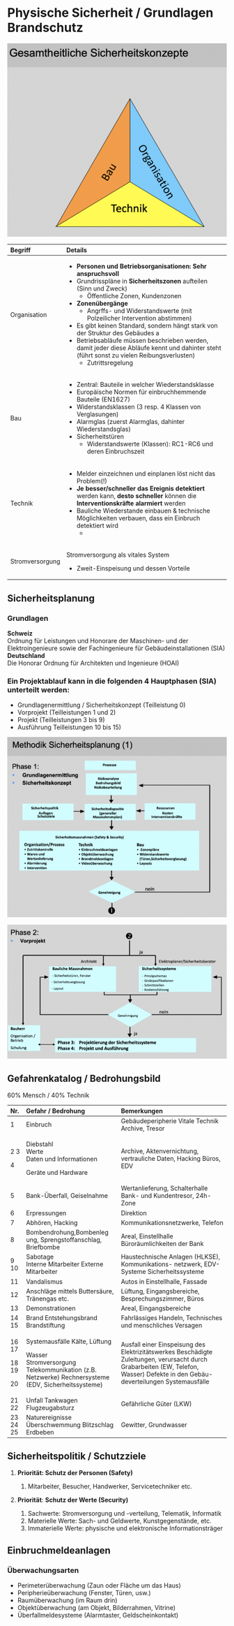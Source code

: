 # Physische Sicherheit / Grundlagen Brandschutz

![](../.gitbook/assets/image%20%28136%29.png)

<table>
  <thead>
    <tr>
      <th style="text-align:left">Begriff</th>
      <th style="text-align:left">Details</th>
    </tr>
  </thead>
  <tbody>
    <tr>
      <td style="text-align:left">Organisation</td>
      <td style="text-align:left">
        <ul>
          <li><b>Personen und Betriebsorganisationen: Sehr anspruchsvoll</b>
          </li>
          <li>Grundrisspl&#xE4;ne in <b>Sicherheitszonen</b> aufteilen (Sinn und Zweck)
            <ul>
              <li>&#xD6;ffentliche Zonen, Kundenzonen</li>
            </ul>
          </li>
          <li><b>Zonen&#xFC;berg&#xE4;nge</b> 
            <ul>
              <li>Angrffs- und Widerstandswerte (mit Polzeilicher Intervention abstimmen)</li>
            </ul>
          </li>
          <li>Es gibt keinen Standard, sondern h&#xE4;ngt stark von der Struktur des
            Geb&#xE4;udes a</li>
          <li>Betriebsabl&#xE4;ufe m&#xFC;ssen beschrieben werden, damit jeder diese
            Abl&#xE4;ufe kennt und dahinter steht (f&#xFC;hrt sonst zu vielen Reibungsverlusten)
            <ul>
              <li>Zutrittsregelung</li>
            </ul>
          </li>
        </ul>
      </td>
    </tr>
    <tr>
      <td style="text-align:left">Bau</td>
      <td style="text-align:left">
        <ul>
          <li>Zentral: Bauteile in welcher Wiederstandsklasse</li>
          <li>Europ&#xE4;ische Normen f&#xFC;r einbruchhemmende Bauteile (EN1627)</li>
          <li>Widerstandsklassen (3 resp. 4 Klassen von Verglasungen)</li>
          <li>Alarmglas (zuerst Alarmglas, dahinter Wiederstandsglas)</li>
          <li>Sicherheitst&#xFC;ren
            <ul>
              <li>Widerstandswerte (Klassen): RC1-RC6 und deren Einbruchszeit</li>
            </ul>
          </li>
        </ul>
        <p></p>
      </td>
    </tr>
    <tr>
      <td style="text-align:left">Technik</td>
      <td style="text-align:left">
        <ul>
          <li>Melder einzeichnen und einplanen l&#xF6;st nicht das Problem(!)</li>
          <li><b>Je besser/schneller das Ereignis detektiert </b>werden kann, <b>desto schneller </b>k&#xF6;nnen
            die<b> Interventionskr&#xE4;fte alarmiert</b> werden</li>
          <li>Bauliche Wiederstande einbauen &amp; technische M&#xF6;glichkeiten verbauen,
            dass ein Einbruch detektiert wird
            <ul>
              <li></li>
            </ul>
          </li>
        </ul>
      </td>
    </tr>
    <tr>
      <td style="text-align:left">Stromversorgung</td>
      <td style="text-align:left">
        <p>Stromversorgung als vitales System</p>
        <ul>
          <li>Zweit-Einspeisung und dessen Vorteile</li>
        </ul>
      </td>
    </tr>
  </tbody>
</table>

## Sicherheitsplanung

### Grundlagen

**Schweiz**  
Ordnung für Leistungen und Honorare der Maschinen- und der Elektroingenieure sowie der Fachingenieure für Gebäudeinstallationen \(SIA\)  
**Deutschland**  
Die Honorar Ordnung für Architekten und Ingenieure \(HOAI\)

### Ein Projektablauf kann in die folgenden 4 Hauptphasen \(SIA\) unterteilt werden:

- Grundlagenermittlung / Sicherheitskonzept \(Teilleistung 0\)
- Vorprojekt \(Teilleistungen 1 und 2\)
- Projekt \(Teilleistungen 3 bis 9\)
- Ausführung Teilleistungen 10 bis 15\)

![](../.gitbook/assets/image%20%28128%29.png)

![](../.gitbook/assets/image%20%28127%29.png)

## Gefahrenkatalog / Bedrohungsbild

60% Mensch / 40% Technik

<table>
  <thead>
    <tr>
      <th style="text-align:left">Nr.</th>
      <th style="text-align:left">Gefahr / Bedrohung</th>
      <th style="text-align:left">Bemerkungen</th>
    </tr>
  </thead>
  <tbody>
    <tr>
      <td style="text-align:left">1</td>
      <td style="text-align:left">Einbruch</td>
      <td style="text-align:left">Geba&#x308;udeperipherie Vitale Technik Archive, Tresor</td>
    </tr>
    <tr>
      <td style="text-align:left">
        <p>2 3</p>
        <p>4</p>
      </td>
      <td style="text-align:left">
        <p>Diebstahl
          <br />Werte
          <br />Daten und Informationen</p>
        <p>Gera&#x308;te und Hardware</p>
      </td>
      <td style="text-align:left">Archive, Aktenvernichtung, vertrauliche Daten, Hacking Bu&#x308;ros, EDV</td>
    </tr>
    <tr>
      <td style="text-align:left">5</td>
      <td style="text-align:left">Bank-U&#x308;berfall, Geiselnahme</td>
      <td style="text-align:left">Wertanlieferung, Schalterhalle Bank- und Kundentresor, 24h-Zone</td>
    </tr>
    <tr>
      <td style="text-align:left">6</td>
      <td style="text-align:left">Erpressungen</td>
      <td style="text-align:left">Direktion</td>
    </tr>
    <tr>
      <td style="text-align:left">7</td>
      <td style="text-align:left">Abho&#x308;ren, Hacking</td>
      <td style="text-align:left">Kommunikationsnetzwerke, Telefon</td>
    </tr>
    <tr>
      <td style="text-align:left">8</td>
      <td style="text-align:left">Bombendrohung,Bombenleg ung, Sprengstoffanschlag, Briefbombe</td>
      <td style="text-align:left">Areal, Einstellhalle Bu&#x308;rora&#x308;umlichkeiten der Bank</td>
    </tr>
    <tr>
      <td style="text-align:left">9 10</td>
      <td style="text-align:left">Sabotage
        <br />Interne Mitarbeiter Externe Mitarbeiter</td>
      <td style="text-align:left">Haustechnische Anlagen (HLKSE), Kommunikations- netzwerk, EDV-Systeme
        Sicherheitssysteme</td>
    </tr>
    <tr>
      <td style="text-align:left">11</td>
      <td style="text-align:left">Vandalismus</td>
      <td style="text-align:left">Autos in Einstellhalle, Fassade</td>
    </tr>
    <tr>
      <td style="text-align:left">12</td>
      <td style="text-align:left">Anschla&#x308;ge mittels Buttersa&#x308;ure, Tra&#x308;nengas etc.</td>
      <td
      style="text-align:left">Lu&#x308;ftung, Eingangsbereiche, Besprechungszimmer, Bu&#x308;ros</td>
    </tr>
    <tr>
      <td style="text-align:left">13</td>
      <td style="text-align:left">Demonstrationen</td>
      <td style="text-align:left">Areal, Eingangsbereiche</td>
    </tr>
    <tr>
      <td style="text-align:left">14 15</td>
      <td style="text-align:left">Brand Entstehungsbrand Brandstiftung</td>
      <td style="text-align:left">Fahrla&#x308;ssiges Handeln, Technisches und menschliches Versagen</td>
    </tr>
    <tr>
      <td style="text-align:left">
        <p>16 17</p>
        <p>18 19</p>
        <p>20</p>
      </td>
      <td style="text-align:left">
        <p>Systemausfa&#x308;lle Ka&#x308;lte, Lu&#x308;ftung</p>
        <p>Wasser
          <br />Stromversorgung Telekommunikation (z.B. Netzwerke) Rechnersysteme
          <br />(EDV, Sicherheitssysteme)</p>
      </td>
      <td style="text-align:left">Ausfall einer Einspeisung des Elektrizita&#x308;tswerkes Bescha&#x308;digte
        Zuleitungen, verursacht durch Grabarbeiten (EW, Telefon, Wasser) Defekte
        in den Geba&#x308;u- deverteilungen Systemausfa&#x308;lle</td>
    </tr>
    <tr>
      <td style="text-align:left">21 22</td>
      <td style="text-align:left">Unfall Tankwagen Flugzeugabsturz</td>
      <td style="text-align:left">Gefa&#x308;hrliche Gu&#x308;ter (LKW)</td>
    </tr>
    <tr>
      <td style="text-align:left">23 24 25</td>
      <td style="text-align:left">Naturereignisse U&#x308;berschwemmung Blitzschlag Erdbeben</td>
      <td style="text-align:left">Gewitter, Grundwasser</td>
    </tr>
  </tbody>
</table>

## Sicherheitspolitik / Schutzziele

1. **Priorität: Schutz der Personen \(Safety\)**

   1. Mitarbeiter, Besucher, Handwerker, Servicetechniker etc.

2. **Priorität**: **Schutz der Werte \(Security\)**
   1. Sachwerte: Stromversorgung und -verteilung, Telematik, Informatik
   2. Materielle Werte: Sach- und Geldwerte, Kunstgegenstände, etc.
   3. Immaterielle Werte: physische und elektronische Informationsträger

## Einbruchmeldeanlagen

### Überwachungsarten

- Perimeterüberwachung \(Zaun oder Fläche um das Haus\)
- Peripherieüberwachung \(Fenster, Türen, usw.\)
- Raumüberwachung \(im Raum drin\)
- Objektüberwachung \(am Objekt, Bilderrahmen, Vitrine\)
- Überfallmeldesysteme \(Alarmtaster, Geldscheinkontakt\)
